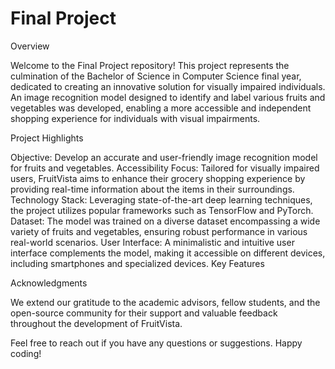 # Final Project

Overview

Welcome to the Final Project repository! This project represents the culmination of the Bachelor of Science in Computer Science final year, dedicated to creating an innovative solution for visually impaired individuals. An image recognition model designed to identify and label various fruits and vegetables was developed, enabling a more accessible and independent shopping experience for individuals with visual impairments.

Project Highlights

Objective: Develop an accurate and user-friendly image recognition model for fruits and vegetables.
Accessibility Focus: Tailored for visually impaired users, FruitVista aims to enhance their grocery shopping experience by providing real-time information about the items in their surroundings.
Technology Stack: Leveraging state-of-the-art deep learning techniques, the project utilizes popular frameworks such as TensorFlow and PyTorch.
Dataset: The model was trained on a diverse dataset encompassing a wide variety of fruits and vegetables, ensuring robust performance in various real-world scenarios.
User Interface: A minimalistic and intuitive user interface complements the model, making it accessible on different devices, including smartphones and specialized devices.
Key Features

Acknowledgments

We extend our gratitude to the academic advisors, fellow students, and the open-source community for their support and valuable feedback throughout the development of FruitVista.

Feel free to reach out if you have any questions or suggestions. Happy coding!


